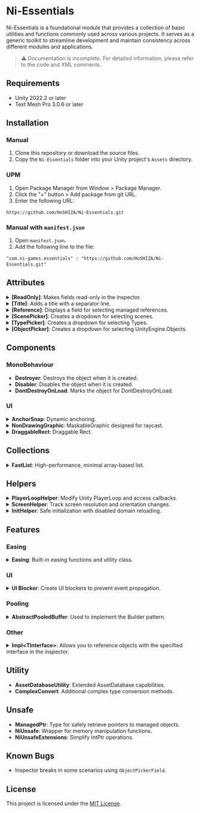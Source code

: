 # Ni-Essentials
Ni-Essentials is a foundational module that provides a collection of basic utilities and functions commonly used across various projects. It serves as a generic toolkit to streamline development and maintain consistency across different modules and applications.

> ⚠️ Documentation is incomplete. For detailed information, please refer to the code and XML comments.

## Requirements
* Unity 2022.2 or later
* Text Mesh Pro 3.0.6 or later

## Installation

### Manual
1. Clone this repository or download the source files.
2. Copy the `Ni-Essentials` folder into your Unity project's `Assets` directory.

### UPM
1. Open Package Manager from Window > Package Manager.
2. Click the "+" button > Add package from git URL.
3. Enter the following URL:

```
https://github.com/HoSHIZA/Ni-Essentials.git
```

### Manual with `manifest.json`
1. Open `manifest.json`.
2. Add the following line to the file:

```
"com.ni-games.essentials" : "https://github.com/HoSHIZA/Ni-Essentials.git"
```

## Attributes
<details>
<summary><b>[ReadOnly]</b>: Makes fields read-only in the inspector.</summary>

![Preview](.github/docs/images/attributes/read-only.png)

```csharp
[ReadOnly] public int a;
```
---
</details>

<details>
<summary><b>[Title]</b>: Adds a title with a separator line.</summary>

![Preview](.github/docs/images/attributes/title.png)

```csharp
[Title("Header Text", LabelColor = "red", LineColor = "green")]
public string a;
```
---
</details>

<details>
<summary><b>[Reference]</b>: Displays a field for selecting managed references.</summary>

Displays a field for selecting a managed reference in the inspector. When used, you must mark the desired classes with the `[System.Serializable]` attribute.

Works only when paired with `[SerializeReference]`.

![Preview](.github/docs/images/attributes/reference.png)

```csharp
public interface IManagedObject {}
public interface ISomeManagedObject {}

[Serializable]
public class A : IManagedObject {}

[Category("Category")] // Specifies the category in the selection menu.
[DisplayName("New Name")] // Renames the class in the selection menu.
[Serializable]
public class B : IManagedObject {}

[Category("")] // Removes from all categories, including the inheritance tree.
[Serializable]
public class C : IManagedObject {}

[Serializable]
public class D : ISomeManagedObject {}

[Reference]
public IManagedObject ManagedReferenceField;

// Shows only objects inherited from `ISomeManagedObject` for selection.
[Reference(typeof(ISomeManagedObject))]
public IManagedObject ManagedReferenceField;
```
---
</details>

<details>
<summary><b>[ScenePicker]</b>: Creates a dropdown for selecting scenes.</summary>

Applies only to a field of type `string` and returns the name of the scene.

![Preview](.github/docs/images/attributes/scene.png)

```csharp
[ScenePicker] public string SceneName;
```
---
</details>

<details>
<summary><b>[TypePicker]</b>: Creates a dropdown for selecting Types.</summary>

Applies only to a field of type string and returns AssemblyQualified type name.

```csharp
[TypePicker] public string TypeName;
```
---
</details>

<details>
<summary><b>[ObjectPicker]</b>: Creates a dropdown for selecting UnityEngine.Objects.</summary>

> ⚠️ May break inspector

```csharp
[ObjectPicker] public Object UnityObject;
```
</details>

## Components

### MonoBehaviour
* <b>Destroyer</b>: Destroys the object when it is created.
* <b>Disabler</b>: Disables the object when it is created.
* <b>DontDestroyOnLoad</b>: Marks the object for DontDestroyOnLoad.

### UI
<details>
<summary><b>AnchorSnap</b>: Dynamic anchoring.</summary>

![Preview](.github/docs/images/components/anchor-snap.png)

</details>

<details>
<summary><b>NonDrawingGraphic</b>: MaskableGraphic designed for raycast.</summary>

![Preview](.github/docs/images/components/non-drawing-graphic.png)

</details>

<details>
<summary><b>DraggableRect</b>: Draggable Rect.</summary>
</details>

## Collections
<details>
<summary><b>FastList</b>: High-performance, minimal array-based list.</summary>

```csharp
FastList<string> list = new FastList<string>(32);
```
</details>

## Helpers
<details>
<summary><b>PlayerLoopHelper</b>: Modify Unity PlayerLoop and access callbacks.</summary>

It allows you to add your own runners, and also provides access to PlayerLoop callbacks for each timing via static `Action`.

```csharp
using NiGames.Essentianls.Helpers;

public struct CustomUpdate { } // Update
public struct CustomFixedUpdate { } // FixedUpdate

// Method to modify PlayerLoop, use it to modify PlayerLoop conveniently.
// Automatically applies PlayerLoop changes when the method completes.
PlayerLoopHelper.ModifyLoop(systems =>
{
    // Inserts a custom runner into the Loop of the specified timing.
    systems.InsertLoop<Update, CustomUpdate>(static () => { /* Action */ });
    
    // Inserts a custom runner into the Loop of the specified timing.
    systems.InsertLoop<FixedUpdate, CustomFixedUpdate>(static () => { /* Action */ });
    
    // Attempt to remove the runner.
    systems.TryRemoveLoop<FixedUpdate, CustomFixedUpdate>();
});
```

It is also possible to subscribe to events from PlayerLoop.

```csharp
PlayerLoopHelper.OnFixedUpdate += static () => { /* Action */ };
```

or...

```csharp
PlayerLoopHelper.Subscribe(PlayerLoopTiming.EarlyUpdate, static () => { /* Action */ });
```
---
</details>

<details>
<summary><b>ScreenHelper</b>: Track screen resolution and orientation changes.</summary>

```csharp
using NiGames.Essentianls.Helpers;

var isLandscape = ScreenHelper.IsLandscape;
var isPortrait = ScreenHelper.IsPortrait;

ScreenHelper.ResolutionChanged += newResolution => { /* Action */ };
ScreenHelper.OrientationChanged += newOrientation => { /* Action */ };

ScreenHelper.SetPollingTime(2f); // Sets the polling time (in seconds). If 0, each frame is polled.
```
---
</details>

<details>
<summary><b>InitHelper</b>: Safe initialization with disabled domain reloading.</summary>

```csharp
using NiGames.Essentianls.Helpers;

var isLandscape = ScreenHelper.IsLandscape;
var isPortrait = ScreenHelper.IsPortrait;

ScreenHelper.ResolutionChanged += newResolution => { /* Action */ };
ScreenHelper.OrientationChanged += newOrientation => { /* Action */ };

ScreenHelper.SetPollingTime(2f); // Sets the polling time (in seconds). If 0, each frame is polled.
```
</details>

## Features

### Easing

<details>
<summary><b>Easing</b>: Built-in easing functions and utility class.</summary>

```csharp
using NiPrefs.Essentianls.Easing;

float t = 0.5f;
float easedT = EaseUtility.Evaluate(t, Ease.InCubic); 
float easedT = EaseUtility.Evaluate(t, Ease.InOutBounce);

Func<float, float> easeFunc = EaseFunction.Linear;
```
---
</details>

### UI

<details>
<summary><b>UI Blocker</b>: Create UI blockers to prevent event propagation.</summary>

```csharp
// TODO
```
---
</details>

### Pooling

<details>
<summary><b>AbstractPooledBuffer</b>: Used to implement the Builder pattern.</summary>

Example Buffer implementation:
```csharp
public class SomeBuilderBuffer : AbstractPooledBuffer<SomeBuilderBuffer> 
{
    public bool Parameter1;
    public string Parameter2;
    
    protected override void Reset()
    {
        Parameter1 = false;
        Parameter2 = "default";
    }
}
```

Example Builder implementation:
```csharp
public struct SomeBuilder
{
    internal ushort Revision;
    internal SomeBuilderBuffer Buffer;
    
    internal SomeBuilder(SomeBuilderBuffer buffer)
    {
        Revision = buffer.Revision;
        Buffer = buffer;
    }

    public readonly SomeBuilder WithParameter1(bool value)
    {
        Buffer.Parameter1 = value;
        return this;
    }

    public readonly SomeBuilder WithParameter2(string value)
    {
        Buffer.Parameter2 = value;
        return this;
    }
    
    public SomeObject Build() 
    {
        var result = new SomeObject(Buffer.Parameter1, Buffer.Parameter2);
        
        Buffer.Dispose();
        
        return result;
    }
}
```

Usage:
```csharp
SomeBuilderBuffer buffer = SomeBuilderBuffer.GetPooled();
SomeBuilder builder = new SomeBuilder(buffer);

builder.WithParameter1(true);

SomeObject result = builder.Build();
```
---
</details>

### Other

<details>
<summary><b>Impl&lt;TInterface&gt;</b>: Allows you to reference objects with the specified interface in the inspector.</summary>

```csharp
// TODO
```
</details>

## Utility
* <b>AssetDatabaseUtility</b>: Extended AssetDatabase capabilities.
* <b>ComplexConvert</b>: Additional complex type conversion methods.

## Unsafe
* <b>ManagedPtr</b>: Type for safely retrieve pointers to managed objects.
* <b>NiUnsafe</b>: Wrapper for memory manipulation functions.
* <b>NiUnsafeExtensions</b>: Simplify IntPtr operations.

## Known Bugs
* Inspector breaks in some scenarios using `ObjectPickerField`. 

## License
This project is licensed under the [MIT License](LICENSE).